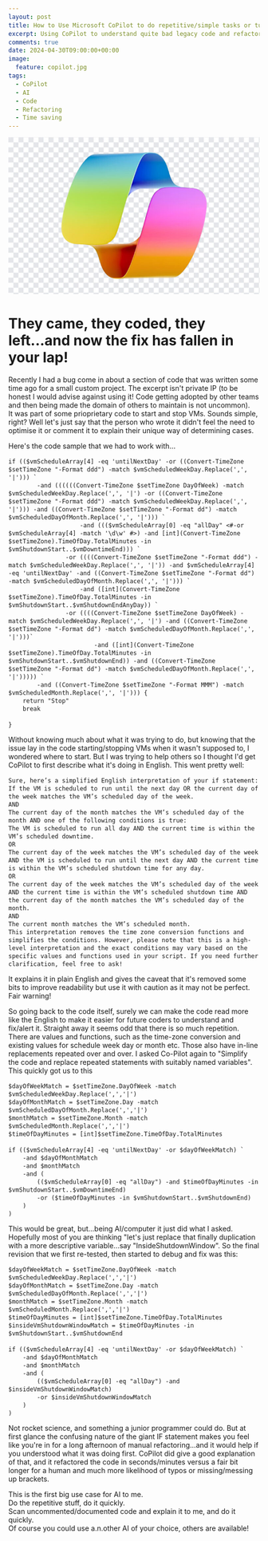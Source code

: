 ```yaml
---
layout: post
title: How to Use Microsoft CoPilot to do repetitive/simple tasks or turn illegible code into English
excerpt: Using CoPilot to understand quite bad legacy code and refactor it 
comments: true
date: 2024-04-30T09:00:00+00:00
image:
  feature: copilot.jpg
tags: 
  - CoPilot
  - AI
  - Code
  - Refactoring
  - Time saving
---
```


![](/public/copilot.jpg)

# They came, they coded, they left...and now the fix has fallen in your lap!
Recently I had a bug come in about a section of code that was written some time ago for a small custom project.  The excerpt isn't private IP (to be honest I would advise against using it!  Code getting adopted by other teams and then being made the domain of others to maintain is not uncommon).  
It was part of some prioprietary code to start and stop VMs.  Sounds simple, right?  Well let's just say that the person who wrote it didn't feel the need to optimise it or comment it to explain their unique way of determining cases.

Here's the code sample that we had to work with...

```
if (($vmScheduleArray[4] -eq 'untilNextDay' -or ((Convert-TimeZone $setTimeZone "-Format ddd") -match $vmScheduledWeekDay.Replace(',', '|'))) `
        -and ((((((Convert-TimeZone $setTimeZone DayOfWeek) -match $vmScheduledWeekDay.Replace(',', '|') -or ((Convert-TimeZone $setTimeZone "-Format ddd") -match $vmScheduledWeekDay.Replace(',', '|'))) -and ((Convert-TimeZone $setTimeZone "-Format dd") -match $vmScheduledDayOfMonth.Replace(',', '|'))) `
                    -and ((($vmScheduleArray[0] -eq "allDay" <#-or $vmScheduleArray[4] -match '\d\w' #>) -and [int](Convert-TimeZone $setTimeZone).TimeOfDay.TotalMinutes -in $vmShutdownStart..$vmDowntimeEnd))) `
                -or ((((Convert-TimeZone $setTimeZone "-Format ddd") -match $vmScheduledWeekDay.Replace(',', '|')) -and $vmScheduleArray[4] -eq 'untilNextDay' -and ((Convert-TimeZone $setTimeZone "-Format dd") -match $vmScheduledDayOfMonth.Replace(',', '|'))) `
                    -and ([int](Convert-TimeZone $setTimeZone).TimeOfDay.TotalMinutes -in $vmShutdownStart..$vmShutdownEndAnyDay)) `
                -or ((((Convert-TimeZone $setTimeZone DayOfWeek) -match $vmScheduledWeekDay.Replace(',', '|') -and ((Convert-TimeZone $setTimeZone "-Format dd") -match $vmScheduledDayOfMonth.Replace(',', '|')))`
                        -and ([int](Convert-TimeZone $setTimeZone).TimeOfDay.TotalMinutes -in $vmShutdownStart..$vmShutdownEnd)) -and ((Convert-TimeZone $setTimeZone "-Format dd") -match $vmScheduledDayOfMonth.Replace(',', '|'))))) `
        -and ((Convert-TimeZone $setTimeZone "-Format MMM") -match $vmScheduledMonth.Replace(',', '|'))) {
    return "Stop"
    break

}
```

Without knowing much about what it was trying to do, but knowing that the issue lay in the code starting/stopping VMs when it wasn't supposed to, I wondered where to start.  But I was trying to help others so I thought I'd get CoPilot to first describe what it's doing in English.
This went pretty well:  
```
Sure, here’s a simplified English interpretation of your if statement:
If the VM is scheduled to run until the next day OR the current day of the week matches the VM’s scheduled day of the week.
AND
The current day of the month matches the VM’s scheduled day of the month AND one of the following conditions is true:
The VM is scheduled to run all day AND the current time is within the VM’s scheduled downtime.
OR
The current day of the week matches the VM’s scheduled day of the week AND the VM is scheduled to run until the next day AND the current time is within the VM’s scheduled shutdown time for any day.
OR
The current day of the week matches the VM’s scheduled day of the week AND the current time is within the VM’s scheduled shutdown time AND the current day of the month matches the VM’s scheduled day of the month.
AND
The current month matches the VM’s scheduled month.
This interpretation removes the time zone conversion functions and simplifies the conditions. However, please note that this is a high-level interpretation and the exact conditions may vary based on the specific values and functions used in your script. If you need further clarification, feel free to ask!
```

It explains it in plain English and gives the caveat that it's removed some bits to improve readability but use it with caution as it may not be perfect.  Fair warning!

So going back to the code itself, surely we can make the code read more like the English to make it easier for future coders to understand and fix/alert it.
Straight away it seems odd that there is so much repetition.  There are values and functions, such as the time-zone conversion and existing values for schedule week day or month etc.  Those also have in-line replacements repeated over and over.
I asked Co-Pilot again to "Simplify the code and replace repeated statements with suitably named variables".
This quickly got us to this
```
$dayOfWeekMatch = $setTimeZone.DayOfWeek -match $vmScheduledWeekDay.Replace(',','|')
$dayOfMonthMatch = $setTimeZone.Day -match $vmScheduledDayOfMonth.Replace(',','|')
$monthMatch = $setTimeZone.Month -match $vmScheduledMonth.Replace(',','|')
$timeOfDayMinutes = [int]$setTimeZone.TimeOfDay.TotalMinutes
 
if (($vmScheduleArray[4] -eq 'untilNextDay' -or $dayOfWeekMatch) `
    -and $dayOfMonthMatch
    -and $monthMatch
    -and (
        (($vmScheduleArray[0] -eq "allDay") -and $timeOfDayMinutes -in $vmShutdownStart..$vmDowntimeEnd)
        -or ($timeOfDayMinutes -in $vmShutdownStart..$vmShutdownEnd)
    )
)
```

This would be great, but...being AI/computer it just did what I asked.  Hopefully most of you are thinking "let's just replace that finally duplication with a more descriptive variable...say "InsideShutdownWindow".
So the final revision that we first re-tested, then started to debug and fix was this:

```
$dayOfWeekMatch = $setTimeZone.DayOfWeek -match $vmScheduledWeekDay.Replace(',','|')
$dayOfMonthMatch = $setTimeZone.Day -match $vmScheduledDayOfMonth.Replace(',','|')
$monthMatch = $setTimeZone.Month -match $vmScheduledMonth.Replace(',','|')
$timeOfDayMinutes = [int]$setTimeZone.TimeOfDay.TotalMinutes
$insideVmShutdownWindowMatch = $timeOfDayMinutes -in $vmShutdownStart..$vmShutdownEnd
 
if (($vmScheduleArray[4] -eq 'untilNextDay' -or $dayOfWeekMatch) `
    -and $dayOfMonthMatch
    -and $monthMatch
    -and (
        (($vmScheduleArray[0] -eq "allDay") -and $insideVmShutdownWindowMatch)
        -or $insideVmShutdownWindowMatch
    )
)
```

Not rocket science, and something a junior programmer could do.  But at first glance the confusing nature of the giant IF statement makes you feel like you're in for a long afternoon of manual refactoring...and it would help if you understood what it was doing first.  CoPilot did give a good explanation of that, and it refactored the code in seconds/minutes versus a fair bit longer for a human and much more likelihood of typos or missing/messing up brackets.

This is the first big use case for AI to me.    
Do the repetitive stuff, do it quickly.  
Scan uncommented/documented code and explain it to me, and do it quickly.  
Of course you could use a.n.other AI of your choice, others are available!
